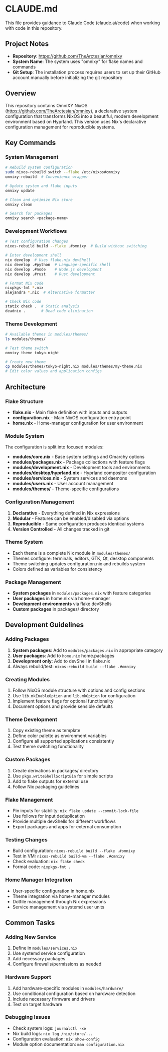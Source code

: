 # CLAUDE.md

This file provides guidance to Claude Code (claude.ai/code) when working with code in this repository.

## Project Notes
- **Repository**: https://github.com/TheArctesian/omnixy
- **System Name**: The system uses "omnixy" for flake names and commands
- **Git Setup**: The installation process requires users to set up their GitHub account manually before initializing the git repository

## Overview
This repository contains OmniXY NixOS (https://github.com/TheArctesian/omnixy), a declarative system configuration that transforms NixOS into a beautiful, modern development environment based on Hyprland. This version uses Nix's declarative configuration management for reproducible systems.

## Key Commands

### System Management
```bash
# Rebuild system configuration
sudo nixos-rebuild switch --flake /etc/nixos#omnixy
omnixy-rebuild  # Convenience wrapper

# Update system and flake inputs
omnixy update

# Clean and optimize Nix store
omnixy clean

# Search for packages
omnixy search <package-name>
```

### Development Workflows
```bash
# Test configuration changes
nixos-rebuild build --flake .#omnixy  # Build without switching

# Enter development shell
nix develop  # Uses flake.nix devShell
nix develop .#python  # Language-specific shell
nix develop .#node    # Node.js development
nix develop .#rust    # Rust development

# Format Nix code
nixpkgs-fmt *.nix
alejandra *.nix  # Alternative formatter

# Check Nix code
statix check .  # Static analysis
deadnix .       # Dead code elimination
```

### Theme Development
```bash
# Available themes in modules/themes/
ls modules/themes/

# Test theme switch
omnixy theme tokyo-night

# Create new theme
cp modules/themes/tokyo-night.nix modules/themes/my-theme.nix
# Edit color values and application configs
```

## Architecture

### Flake Structure
- **flake.nix** - Main flake definition with inputs and outputs
- **configuration.nix** - Main NixOS configuration entry point
- **home.nix** - Home-manager configuration for user environment

### Module System
The configuration is split into focused modules:
- **modules/core.nix** - Base system settings and Omarchy options
- **modules/packages.nix** - Package collections with feature flags
- **modules/development.nix** - Development tools and environments
- **modules/desktop/hyprland.nix** - Hyprland compositor configuration
- **modules/services.nix** - System services and daemons
- **modules/users.nix** - User account management
- **modules/themes/** - Theme-specific configurations

### Configuration Management
1. **Declarative** - Everything defined in Nix expressions
2. **Modular** - Features can be enabled/disabled via options
3. **Reproducible** - Same configuration produces identical systems
4. **Version Controlled** - All changes tracked in git

### Theme System
- Each theme is a complete Nix module in `modules/themes/`
- Themes configure: terminals, editors, GTK, Qt, desktop components
- Theme switching updates configuration.nix and rebuilds system
- Colors defined as variables for consistency

### Package Management
- **System packages** in `modules/packages.nix` with feature categories
- **User packages** in home.nix via home-manager
- **Development environments** via flake devShells
- **Custom packages** in packages/ directory

## Development Guidelines

### Adding Packages
1. **System packages**: Add to `modules/packages.nix` in appropriate category
2. **User packages**: Add to `home.nix` home.packages
3. **Development only**: Add to devShell in flake.nix
4. Always rebuild/test: `nixos-rebuild build --flake .#omnixy`

### Creating Modules
1. Follow NixOS module structure with options and config sections
2. Use `lib.mkEnableOption` and `lib.mkOption` for configuration
3. Implement feature flags for optional functionality
4. Document options and provide sensible defaults

### Theme Development
1. Copy existing theme as template
2. Define color palette as environment variables
3. Configure all supported applications consistently
4. Test theme switching functionality

### Custom Packages
1. Create derivations in packages/ directory
2. Use `pkgs.writeShellScriptBin` for simple scripts
3. Add to flake outputs for external use
4. Follow Nix packaging guidelines

### Flake Management
- Pin inputs for stability: `nix flake update --commit-lock-file`
- Use follows for input deduplication
- Provide multiple devShells for different workflows
- Export packages and apps for external consumption

### Testing Changes
- Build configuration: `nixos-rebuild build --flake .#omnixy`
- Test in VM: `nixos-rebuild build-vm --flake .#omnixy`
- Check evaluation: `nix flake check`
- Format code: `nixpkgs-fmt .`

### Home Manager Integration
- User-specific configuration in home.nix
- Theme integration via home-manager modules
- Dotfile management through Nix expressions
- Service management via systemd user units

## Common Tasks

### Adding New Service
1. Define in `modules/services.nix`
2. Use systemd service configuration
3. Add necessary packages
4. Configure firewalls/permissions as needed

### Hardware Support
1. Add hardware-specific modules in `modules/hardware/`
2. Use conditional configuration based on hardware detection
3. Include necessary firmware and drivers
4. Test on target hardware

### Debugging Issues
- Check system logs: `journalctl -xe`
- Nix build logs: `nix log /nix/store/...`
- Configuration evaluation: `nix show-config`
- Module option documentation: `man configuration.nix`